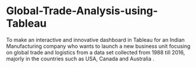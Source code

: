 # Global-Trade-Analysis-using-Tableau
To make an interactive and innovative dashboard in Tableau for an Indian Manufacturing company who wants to launch a new business unit focusing on global trade and logistics from a data set collected from 1988 till 2016, majorly in the countries such as USA, Canada and Australia .
